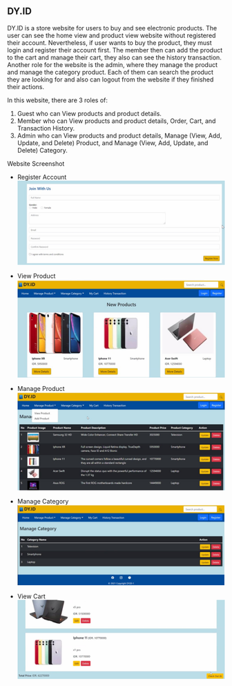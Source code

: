 ## DY.ID
DY.ID is a store website for users to buy and see electronic products. The user can see the home view and product view website without registered their account. Nevertheless, if user wants to buy the product, they must login and register their account first. The member then can add the product to the cart and manage their cart, they also can see the history transaction. Another role for the website is the admin, where they manage the product and manage the category product. Each of them can search the product they are looking for and also can logout from the website if they finished their actions.

In this website, there are 3 roles of:
1) Guest who can View products and product details.
2) Member who can View products and product details, Order, Cart, and Transaction History.
3) Admin who can View products and product details, Manage (View, Add, Update, and Delete) Product, and Manage (View, Add, Update, and Delete) Category.

Website Screenshot
- Register Account
![1](https://raw.githubusercontent.com/vanessagiovani/dump/main/Register.jpg)

- View Product
![2](https://raw.githubusercontent.com/vanessagiovani/dump/main/View%20Product.jpg)

- Manage Product
![3](https://raw.githubusercontent.com/vanessagiovani/dump/main/Manage%20Product.jpg)

- Manage Category
![4](https://raw.githubusercontent.com/vanessagiovani/dump/main/Manage%20Category.jpg)

- View Cart
![5](https://raw.githubusercontent.com/vanessagiovani/dump/main/Manage%20Cart.jpg)
